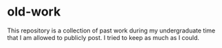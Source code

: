 # old-work
This repository is a collection of past work during my undergraduate time that I am allowed to publicly post. I tried to keep as much as I could. 
